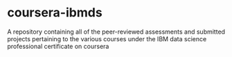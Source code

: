 # coursera-ibmds
A repository containing all of the peer-reviewed assessments and submitted projects pertaining to the various courses under the IBM data science professional certificate on coursera
